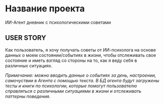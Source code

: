 # Название проекта
ИИ-Агент дневник с психологическими советами
## USER STORY
Как пользователь, я хочу получать советы от ИИ-психолога на основе данных о моем состоянии/событиях в жизни, чтобы отслеживать свое состояние и иметь взгляд со стороны на то, как я веду себя в различных ситуациях. 

*Примечание: можно вводить данные о событиях за день, настроении, самочуствии в Агента с помощью текста. В БД агента будут загружены тесты и книги по психологии, которые помогут пользователю справляться с различными ситуациями в жизни и отслеживать паттерны поведения.*
